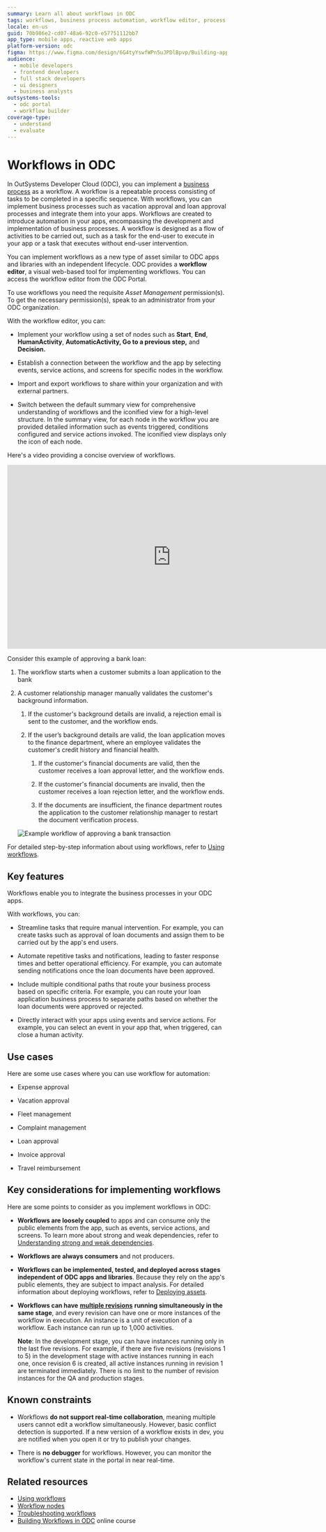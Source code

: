 ```yaml
---
summary: Learn all about workflows in ODC
tags: workflows, business process automation, workflow editor, process automation, outsystems developer cloud
locale: en-us
guid: 70b986e2-cd07-48a6-92c0-e57751112bb7
app_type: mobile apps, reactive web apps
platform-version: odc
figma: https://www.figma.com/design/6G4tyYswfWPn5uJPDlBpvp/Building-apps?node-id=5633-900
audience:
  - mobile developers
  - frontend developers
  - full stack developers
  - ui designers
  - business analysts
outsystems-tools:
  - odc portal
  - workflow builder
coverage-type:
  - understand
  - evaluate
---
```


# Workflows in ODC

In OutSystems Developer Cloud (ODC), you can implement a [business process](business-processes.md) as a workflow. A workflow is a repeatable process consisting of tasks to be completed in a specific sequence. With workflows, you can implement business processes such as vacation approval and loan approval processes and integrate them into your apps. Workflows are created to introduce automation in your apps, encompassing the development and implementation of business processes. A workflow is designed as a flow of activities to be carried out, such as a task for the end-user to execute in your app or a task that executes without end-user intervention. 

You can implement workflows as a new type of asset similar to ODC apps and libraries with an independent lifecycle. ODC provides a **workflow editor**, a visual web-based tool for implementing workflows. You can access the workflow editor from the ODC Portal.  

<div class="info" markdown="1">

To use workflows you need the requisite *Asset Management* permission(s). To get the necessary permission(s), speak to an administrator from your ODC organization.

</div>

With the workflow editor, you can:

* Implement your workflow using a set of nodes such as **Start**, **End**, **HumanActivity**, **AutomaticActivity, Go to a previous step,** and **Decision.**

* Establish a connection between the workflow and the app by selecting events, service actions, and screens for specific nodes in the workflow.

* Import and export workflows to share within your organization and with external partners.

* Switch between the default summary view for comprehensive understanding of workflows and the iconified view for a high-level structure. In the summary view, for each node in the workflow you are provided detailed information such as events triggered, conditions configured and service actions invoked. The iconified view displays only the icon of each node.

Here's a video providing a concise overview of workflows.

<iframe src="https://player.vimeo.com/video/1027587143" width="750" height="422" frameborder="0" allow="autoplay; fullscreen" allowfullscreen="">This video provides a concise overview of ODC workflows</iframe>


Consider this example of approving a bank loan:

1. The workflow starts when a customer submits a loan application to the bank

2. A customer relationship manager manually validates the customer's background information.

   1. If the customer's background details are invalid, a rejection email is sent to the customer, and the workflow ends.

   2. If the user’s background details are valid, the loan application moves to the finance department, where an employee validates the customer's credit history and financial health.

      1. If the customer's financial documents are valid, then the customer receives a loan approval letter, and the workflow ends.

      2. If the customer's financial documents are invalid, then the customer receives a loan rejection letter, and the workflow ends.

      3. If the documents are insufficient, the finance department routes the application to the customer relationship manager to restart the document verification process.

    ![Example workflow of approving a bank transaction](images/example-workflow-pl.png "Example workflow of approving a bank transaction")


For detailed step-by-step information about using workflows, refer to [Using workflows](using-workflows.md). 

## Key features

Workflows enable you to integrate the business processes in your ODC apps.

With workflows, you can:

* Streamline tasks that require manual intervention. For example, you can create tasks such as approval of loan documents and assign them to be carried out by the app's end users. 

* Automate repetitive tasks and notifications, leading to faster response times and better operational efficiency. For example, you can automate sending notifications once the loan documents have been approved.

* Include multiple conditional paths that route your business process based on specific criteria. For example, you can route your loan application business process to separate paths based on whether the loan documents were approved or rejected.

* Directly interact with your apps using events and service actions. For example, you can select an event in your app that, when triggered, can close a human activity.

## Use cases

Here are some use cases where you can use workflow for automation:

* Expense approval

* Vacation approval

* Fleet management

* Complaint management

* Loan approval

* Invoice approval

* Travel reimbursement

## Key considerations for implementing workflows

Here are some points to consider as you implement workflows in ODC:

* **Workflows are loosely coupled** to apps and can consume only the public elements from the app, such as events, service actions, and screens. To learn more about strong and weak dependencies, refer to [Understanding strong and weak dependencies](../reuse/intro.md). 

* **Workflows are always consumers** and not producers.

* **Workflows can be implemented, tested, and deployed across stages independent of ODC apps and libraries**. Because they rely on the app's public elements, they are subject to impact analysis. For detailed information about deploying workflows, refer to [Deploying assets](../../deploying-apps/deploy-apps.md).  

* **Workflows can have** [**multiple revisions**](../../deploying-apps/deploy-apps.md#multiple-revisions-of-a-workflow) **running simultaneously in the same stage**, and every revision can have one or more instances of the workflow in execution. An instance is a unit of execution of a workflow. Each instance can run up to 1,000 activities. 

    **Note**: In the development stage, you can have instances running only in the last five revisions. For example, if there are five revisions (revisions 1 to 5) in the development stage with active instances running in each one, once revision 6 is created, all active instances running in revision 1 are terminated immediately. There is no limit to the number of revision instances for the QA and production stages. 

## Known constraints

* Workflows **do not support real-time collaboration**, meaning multiple users cannot edit a workflow simultaneously. However, basic conflict detection is supported. If a new version of a workflow exists in dev, you are notified when you open it or try to publish your changes.

* There is **no debugger** for workflows. However, you can monitor the workflow's current state in the portal in near real-time.

## Related resources

* [Using workflows](using-workflows.md)
* [Workflow nodes](workflow-components.md)
* [Troubleshooting workflows](troubleshooting-workflows.md)
* [Building Workflows in ODC](https://learn.outsystems.com/training/journeys/building-workflows-in-odc-2690) online course
